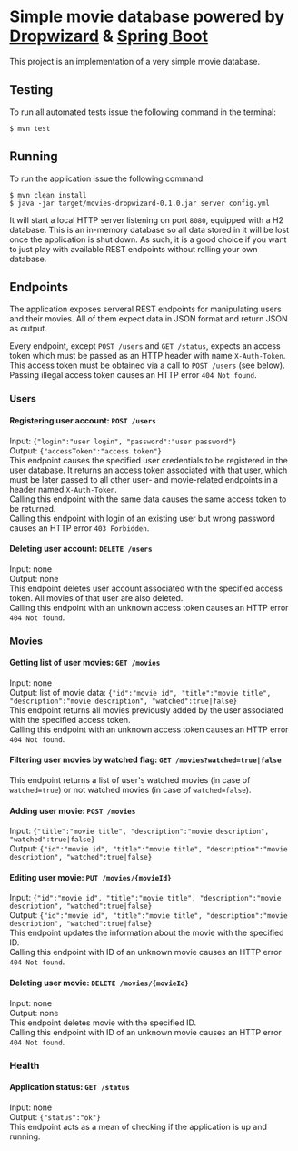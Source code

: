 # Simple movie database powered by [Dropwizard](http://www.dropwizard.io/) & [Spring Boot](http://projects.spring.io/spring-boot/)
This project is an implementation of a very simple movie database.

## Testing
To run all automated tests issue the following command in the terminal:
```
$ mvn test
```

## Running
To run the application issue the following command:
```
$ mvn clean install
$ java -jar target/movies-dropwizard-0.1.0.jar server config.yml
```
It will start a local HTTP server listening on port `8080`, equipped with a H2 database. This is an in-memory database so all data stored in it will be lost once the application is shut down. As such, it is a good choice if you want to just play with available REST endpoints without rolling your own database.

## Endpoints
The application exposes serveral REST endpoints for manipulating users and their movies. All of them expect data in JSON format and return JSON as output.

Every endpoint, except `POST /users` and `GET /status`, expects an access token which must be passed as an HTTP header with name `X-Auth-Token`. This access token must be obtained via a call to `POST /users` (see below). Passing illegal access token causes an HTTP error `404 Not found`.

### Users

#### Registering user account: `POST /users`
Input: `{"login":"user login", "password":"user password"}`  
Output: `{"accessToken":"access token"}`  
This endpoint causes the specified user credentials to be registered in the user database. It returns an access token associated with that user, which must be later passed to all other user- and movie-related endpoints in a header named `X-Auth-Token`.  
Calling this endpoint with the same data causes the same access token to be returned.  
Calling this endpoint with login of an existing user but wrong password causes an HTTP error `403 Forbidden`.

#### Deleting user account: `DELETE /users`
Input: none  
Output: none  
This endpoint deletes user account associated with the specified access token. All movies of that user are also deleted.  
Calling this endpoint with an unknown access token causes an HTTP error `404 Not found`.

### Movies

#### Getting list of user movies: `GET /movies`
Input: none  
Output: list of movie data: `{"id":"movie id", "title":"movie title", "description":"movie description", "watched":true|false}`  
This endpoint returns all movies previously added by the user associated with the specified access token.  
Calling this endpoint with an unknown access token causes an HTTP error `404 Not found`.

#### Filtering user movies by watched flag: `GET /movies?watched=true|false`
This endpoint returns a list of user's watched movies (in case of `watched=true`) or not watched movies (in case of `watched=false`).

#### Adding user movie: `POST /movies`
Input: `{"title":"movie title", "description":"movie description", "watched":true|false}`  
Output: `{"id":"movie id", "title":"movie title", "description":"movie description", "watched":true|false}`

#### Editing user movie: `PUT /movies/{movieId}`
Input: `{"id":"movie id", "title":"movie title", "description":"movie description", "watched":true|false}`  
Output: `{"id":"movie id", "title":"movie title", "description":"movie description", "watched":true|false}`  
This endpoint updates the information about the movie with the specified ID.  
Calling this endpoint with ID of an unknown movie causes an HTTP error `404 Not found`.

#### Deleting user movie: `DELETE /movies/{movieId}`
Input: none  
Output: none  
This endpoint deletes movie with the specified ID.  
Calling this endpoint with ID of an unknown movie causes an HTTP error `404 Not found`.

### Health

#### Application status: `GET /status`
Input: none  
Output: `{"status":"ok"}`  
This endpoint acts as a mean of checking if the application is up and running.
